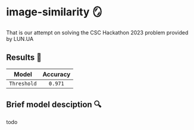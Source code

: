 # image-similarity 🪞

That is our attempt on solving the CSC Hackathon 2023 problem provided by LUN.UA

## Results 🚀
|      Model      | Accuracy  |
| :-------------: | :-------: |
| `Threshold`     |  `0.971`  |


## Brief model desciption 🔍
todo
